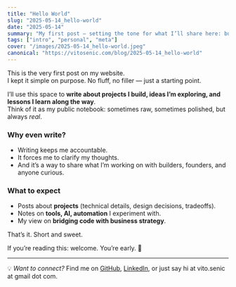 ```yaml
---
title: "Hello World"
slug: "2025-05-14_hello-world"
date: "2025-05-14"
summary: "My first post — setting the tone for what I’ll share here: building, learning, and documenting the journey."
tags: ["intro", "personal", "meta"]
cover: "/images/2025-05-14_hello-world.jpeg"
canonical: "https://vitosenic.com/blog/2025-05-14_hello-world"
---
```

This is the very first post on my website.  
I kept it simple on purpose. No fluff, no filler — just a starting point.  

I’ll use this space to **write about projects I build, ideas I’m exploring, and lessons I learn along the way**.  
Think of it as my public notebook: sometimes raw, sometimes polished, but always *real*.  

### Why even write?
- Writing keeps me accountable.  
- It forces me to clarify my thoughts.  
- And it’s a way to share what I’m working on with builders, founders, and anyone curious.  

### What to expect
- Posts about **projects** (technical details, design decisions, tradeoffs).  
- Notes on **tools, AI, automation** I experiment with.  
- My view on **bridging code with business strategy**.  

That’s it. Short and sweet.  

If you’re reading this: welcome. You’re early. 🚀  

---

💡 *Want to connect?* Find me on [GitHub](https://github.com/pegi4), [LinkedIn](https://linkedin.com/in/vitosenic), or just say hi at vito.senic at gmail dot com.
